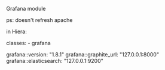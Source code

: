 Grafana module

ps: doesn't refresh apache

in Hiera:

  classes:
     - grafana

  grafana::version:               "1.8.1"
  grafana::graphite_url:	  "127.0.0.1:8000"
  grafana::elasticsearch:	  "127.0.0.1:9200"

